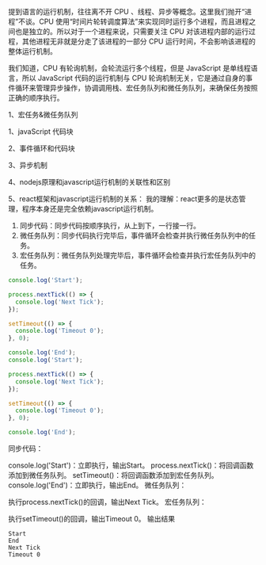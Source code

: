 提到语言的运行机制，往往离不开 CPU 、线程、异步等概念。这里我们抛开“进程”不谈。CPU 使用“时间片轮转调度算法”来实现同时运行多个进程，而且进程之间也是独立的。所以对于一个进程来说，只需要关注 CPU 对该进程内部的运行过程，其他进程无非就是分走了该进程的一部分 CPU 运行时间，不会影响该进程的整体运行机制。  

我们知道，CPU 有轮询机制，会轮流运行多个线程，但是 JavaScript 是单线程语言，所以 JavaScript 代码的运行机制与 CPU 轮询机制无关，它是通过自身的事件循环来管理异步操作，协调调用栈、宏任务队列和微任务队列，来确保任务按照正确的顺序执行。

1、宏任务&微任务队列


1、javaScript 代码块

2、事件循环和代码块

3、异步机制

4、nodejs原理和javascript运行机制的关联性和区别

5、react框架和javascript运行机制的关系：
我的理解：react更多的是状态管理，程序本身还是完全依赖javascript运行机制。

1. 同步代码：同步代码按顺序执行，从上到下，一行接一行。
2. 微任务队列：同步代码执行完毕后，事件循环会检查并执行微任务队列中的任务。
3. 宏任务队列：微任务队列处理完毕后，事件循环会检查并执行宏任务队列中的任务。

```js
console.log('Start');

process.nextTick(() => {
  console.log('Next Tick');
});

setTimeout(() => {
  console.log('Timeout 0');
}, 0);

console.log('End');
console.log('Start');

process.nextTick(() => {
  console.log('Next Tick');
});

setTimeout(() => {
  console.log('Timeout 0');
}, 0);

console.log('End');
```
同步代码：

console.log('Start')：立即执行，输出Start。
process.nextTick()：将回调函数添加到微任务队列。
setTimeout()：将回调函数添加到宏任务队列。
console.log('End')：立即执行，输出End。
微任务队列：

执行process.nextTick()的回调，输出Next Tick。
宏任务队列：

执行setTimeout()的回调，输出Timeout 0。
输出结果
```
Start
End
Next Tick
Timeout 0
```

